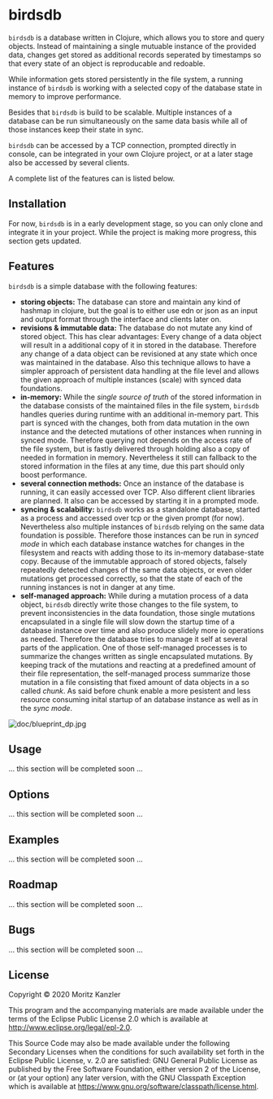 # birdsdb

`birdsdb` is a database written in Clojure, which allows you to store and query objects. Instead of maintaining a single mutuable instance of the provided data, changes get stored as additional records seperated by timestamps so that every state of an object is reproducable and redoable.

While information gets stored persistently in the file system, a running instance of `birdsdb` is working with a selected copy of the database state in memory to improve performance.

Besides that `birdsdb` is build to be scalable. Multiple instances of a database can be run simultaneously on the same data basis while all of those instances keep their state in sync.

`birdsdb` can be accessed by a TCP connection, prompted directly in console, can be integrated in your own Clojure project, or at a later stage also be accessed by several clients.

A complete list of the features can is listed below.

## Installation

For now, `birdsdb` is in a early development stage, so you can only clone and integrate it in your project. While the project is making more progress, this section gets updated.

## Features 

`birdsdb` is a simple database with the following features:
- **storing objects:** The database can store and maintain any kind of hashmap in clojure, but the goal is to either use edn or json as an input and output format through the interface and clients later on.
- **revisions & immutable data:** The database do not mutate any kind of stored object. This has clear advantages: Every change of a data object will result in a additional copy of it in stored in the database. Therefore any change of a data object can be revisioned at any state which once was maintained in the database. Also this technique allows to have a simpler approach of persistent data handling at the file level and allows the given approach of multiple instances (scale) with synced data foundations.
- **in-memory:** While the *single source of truth* of the stored information in the database consists of the maintained files in the file system, `birdsdb` handles queries during runtime with an additional in-memory part. This part is synced with the changes, both from data mutation in the own instance and the detected mutations of other instances when running in synced mode. Therefore querying not depends on the access rate of the file system, but is fastly delivered through holding also a copy of needed in formation in memory. Nevertheless it still can fallback to the stored information in the files at any time, due this part should only boost performance.
- **several connection methods:** Once an instance of the database is running, it can easily accessed over TCP. Also different client libraries are planned. It also can be accessed by starting it in a prompted mode.
- **syncing & scalability:** `birdsdb` works as a standalone database, started as a process and accessed over tcp or the given prompt (for now). Nevertheless also multiple instances of `birdsdb` relying on the same data foundation is possible. Therefore those instances can be run in *synced mode* in which each database instance watches for changes in the filesystem and reacts with adding those to its in-memory database-state copy. Because of the immutable approach of stored objects, falsely repeatedly detected changes of the same data objects, or even older mutations get processed correctly, so that the state of each of the running instances is not in danger at any time.
- **self-managed approach:** While during a mutation process of a data object, `birdsdb` directly write those changes to the file system, to prevent inconsistencies in the data foundation, those single mutations encapsulated in a single file will slow down the startup time of a database instance over time and also produce slidely more io operations as needed. Therefore the database tries to manage it self at several parts of the application. One of those self-managed processes is to summarize the changes written as single encapsulated mutations. By keeping track of the mutations and reacting at a predefined amount of their file representation, the self-managed process summarize those mutation in a file consisting that fixed amount of data objects in a so called *chunk*. As said before chunk enable a more pesistent and less resource consuming inital startup of an database instance as well as in the *sync mode*.

![doc/blueprint_dp.jpg](doc/blueprint_dp.jpg)

## Usage

... this section will be completed soon ...

## Options

... this section will be completed soon ...

## Examples

... this section will be completed soon ...

## Roadmap

... this section will be completed soon ...

## Bugs

... this section will be completed soon ...

## License

Copyright © 2020 Moritz Kanzler

This program and the accompanying materials are made available under the
terms of the Eclipse Public License 2.0 which is available at
http://www.eclipse.org/legal/epl-2.0.

This Source Code may also be made available under the following Secondary
Licenses when the conditions for such availability set forth in the Eclipse
Public License, v. 2.0 are satisfied: GNU General Public License as published by
the Free Software Foundation, either version 2 of the License, or (at your
option) any later version, with the GNU Classpath Exception which is available
at https://www.gnu.org/software/classpath/license.html.
